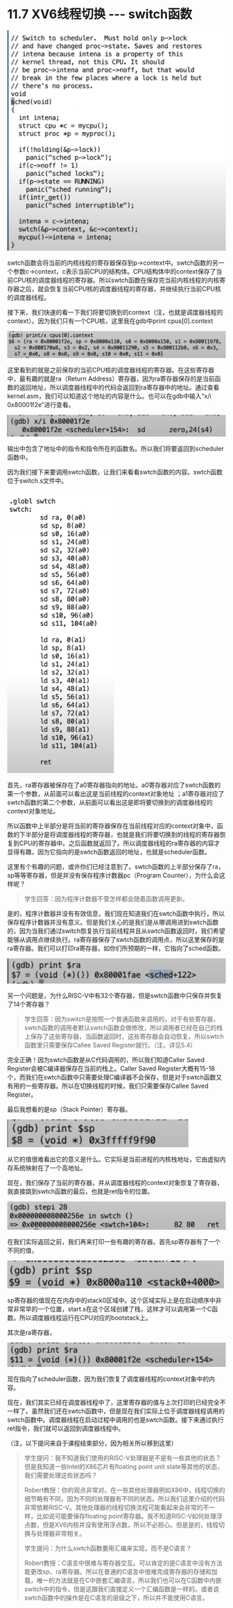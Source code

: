 # 11.7 XV6线程切换 --- switch函数

![](../gitbook/assets/image%20%28516%29%20%282%29%20%282%29%20%281%29.png)

swtch函数会将当前的内核线程的寄存器保存到p-&gt;context中。swtch函数的另一个参数c-&gt;context，c表示当前CPU的结构体。CPU结构体中的context保存了当前CPU核的调度器线程的寄存器。所以swtch函数在保存完当前内核线程的内核寄存器之后，就会恢复当前CPU核的调度器线程的寄存器，并继续执行当前CPU核的调度器线程。

接下来，我们快速的看一下我们将要切换到的context（注，也就是调度器线程的context）。因为我们只有一个CPU核，这里我在gdb中print cpus\[0\].context

![](../gitbook/assets/image%20%28510%29.png)

这里看到的就是之前保存的当前CPU核的调度器线程的寄存器。在这些寄存器中，最有趣的就是ra（Return Address）寄存器，因为ra寄存器保存的是当前函数的返回地址，所以调度器线程中的代码会返回到ra寄存器中的地址。通过查看kernel.asm，我们可以知道这个地址的内容是什么。也可以在gdb中输入“x/i 0x80001f2e”进行查看。

![](../gitbook/assets/image%20%28524%29.png)

输出中包含了地址中的指令和指令所在的函数名。所以我们将要返回到scheduler函数中。

因为我们接下来要调用swtch函数，让我们来看看swtch函数的内容。swtch函数位于switch.s文件中。

![](../gitbook/assets/image%20%28557%29.png)

首先，ra寄存器被保存在了a0寄存器指向的地址。a0寄存器对应了swtch函数的第一个参数，从前面可以看出这是当前线程的context对象地址 ；a1寄存器对应了swtch函数的第二个参数，从前面可以看出这是即将要切换到的调度器线程的context对象地址。

所以函数中上半部分是将当前的寄存器保存在当前线程对应的context对象中，函数的下半部分是将调度器线程的寄存器，也就是我们将要切换到的线程的寄存器恢复到CPU的寄存器中。之后函数就返回了。所以调度器线程的ra寄存器的内容才显得有趣，因为它指向的是swtch函数返回的地址，也就是scheduler函数。

这里有个有趣的问题，或许你们已经注意到了。swtch函数的上半部分保存了ra，sp等等寄存器，但是并没有保存程序计数器pc（Program Counter），为什么会这样呢？

> 学生回答：因为程序计数器不管怎样都会随着函数调用更新。

是的，程序计数器并没有有效信息，我们现在知道我们在swtch函数中执行，所以保存程序计数器并没有意义。但是我们关心的是我们是从哪调用进到swtch函数的，因为当我们通过switch恢复执行当前线程并且从swtch函数返回时，我们希望能够从调用点继续执行。ra寄存器保存了swtch函数的调用点，所以这里保存的是ra寄存器。我们可以打印ra寄存器，如你们所预期的一样，它指向了sched函数。

![](../gitbook/assets/image%20%28513%29.png)

另一个问题是，为什么RISC-V中有32个寄存器，但是swtch函数中只保存并恢复了14个寄存器？

> 学生回答：因为switch是按照一个普通函数来调用的，对于有些寄存器，swtch函数的调用者默认swtch函数会做修改，所以调用者已经在自己的栈上保存了这些寄存器，当函数返回时，这些寄存器会自动恢复。所以swtch函数里只需要保存Callee Saved Register就行。（注，详见5.4）

完全正确！因为swtch函数是从C代码调用的，所以我们知道Caller Saved Register会被C编译器保存在当前的栈上。Caller Saved Register大概有15-18个，而我们在swtch函数中只需要处理C编译器不会保存，但是对于swtch函数又有用的一些寄存器。所以在切换线程的时候，我们只需要保存Callee Saved Register。

最后我想看的是sp（Stack Pointer）寄存器。

![](../gitbook/assets/image%20%28462%29.png)

从它的值很难看出它的意义是什么。它实际是当前进程的内核栈地址，它由虚拟内存系统映射在了一个高地址。

现在，我们保存了当前的寄存器，并从调度器线程的context对象恢复了寄存器，我直接跳到swtch函数的最后，也就是ret指令的位置。

![](../gitbook/assets/image%20%28499%29.png)

在我们实际返回之前，我们再来打印一些有趣的寄存器。首先sp寄存器有了一个不同的值，

![](../gitbook/assets/image%20%28457%29.png)

sp寄存器的值现在在内存中的stack0区域中。这个区域实际上是在启动顺序中非常非常早的一个位置，start.s在这个区域创建了栈，这样才可以调用第一个C函数。所以调度器线程运行在CPU对应的bootstack上。

其次是ra寄存器，

![](../gitbook/assets/image%20%28469%29.png)

现在指向了scheduler函数，因为我们恢复了调度器线程的context对象中的内容。

现在，我们其实已经在调度器线程中了，这里寄存器的值与上次打印的已经完全不一样了。虽然我们还在swtch函数中，但是现在我们实际上位于调度器线程调用的swtch函数中。调度器线程在启动过程中调用的也是swtch函数。接下来通过执行ret指令，我们就可以返回到调度器线程中。

（注，以下提问来自于课程结束部分，因为相关所以移到这里）

> 学生提问：我不知道我们使用的RISC-V处理器是不是有一些其他的状态？但是我知道一些Intel的X86芯片有floating point unit state等其他的状态，我们需要处理这些状态吗？
>
> Robert教授：你的观点非常对。在一些其他处理器例如X86中，线程切换的细节略有不同，因为不同的处理器有不同的状态。所以我们这里介绍的代码非常依赖RISC-V。其他处理器的线程切换流程可能看起来会非常的不一样，比如说可能要保存floating point寄存器。我不知道RISC-V如何处理浮点数，但是XV6内核并没有使用浮点数，所以不必担心。但是是的，线程切换与处理器非常相关。
>
> 学生提问：为什么swtch函数要用汇编来实现，而不是C语言？
>
> Robert教授：C语言中很难与寄存器交互。可以肯定的是C语言中没有方法能更改sp、ra寄存器。所以在普通的C语言中很难完成寄存器的存储和加载，唯一的方法就是在C中嵌套汇编语言。所以我们也可以在C函数中内嵌switch中的指令，但是这跟我们直接定义一个汇编函数是一样的。或者说swtch函数中的操作是在C语言的层级之下，所以并不能使用C语言。

